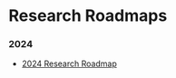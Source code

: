 # Research Roadmaps

### 2024
- [2024 Research Roadmap](https://www.figma.com/board/9qoaoli3IcUTaTHHUltQDF/VAHB-Research-Roadmap-2024?node-id=11-222&t=6b6pA3YaRDLPpklC-1)
